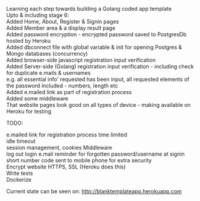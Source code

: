Learning each step towards building a Golang coded app template   
Upto & including stage 6:   
	Added Home, About, Register & Signin pages  
	Added Member area & a display result page  
	Added password encryption - encrypted password saved to PostgresDb hosted by Heroku  
	Added dbconnect file with global variable & init for opening Postgres & Mongo databases (concurrency)  
    Added browser-side javascript registration input verification  
    Added Server-side (Golang) registration input verification - including check for duplicate e.mails & usernames  
    e.g. all essential info' requested has been input, all requested elements of the password included - numbers, length etc  
	Added e.mailed link as part of registration process  
	Added some middleware  
	That website pages look good on all types of device - making available on Heroku for testing   

TODO:  

e.mailed link for registration process time limited  
idle timeout  
session management, cookies 
Middleware  
log out
login e.mail reminder for forgotten password/username at signin  
short number code sent to mobile phone for extra security    
Encrypt website HTTPS, SSL  (Heroku does this)  
Write tests  
Dockerize  

Current state can be seen on: http://blanktemplateapp.herokuapp.com
